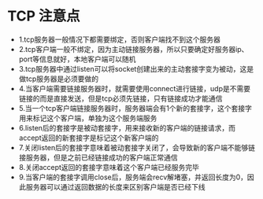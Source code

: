 # TCP 注意点
+ 1.tcp服务器一般情况下都需要绑定，否则客户端找不到这个服务器
+ 2.tcp客户端一般不绑定，因为主动链接服务器，所以只要确定好服务器ip、port等信息就好，本地客户端可以随机
+ 3.tcp服务器中通过listen可以将socket创建出来的主动套接字变为被动，这是做tcp服务器是必须要做的
+ 4.当客户端需要链接服务器时，就需要使用connect进行链接，udp是不需要链接的而是直接发送，但是tcp必须先链接，只有链接成功才能通信
+ 5.当一个tcp客户端链接服务器时，服务器端会有1个新的套接字，这个套接字用来标记这个客户端，单独为这个服务端服务
+ 6.listen后的套接字是被动套接字，用来接收新的客户端的链接请求，而accept返回的新套接字是标记这个新客户端的
+ 7.关闭listen后的套接字意味着被动套接字关闭了，会导致新的客户端不能够链接服务器，但是之前已经链接成功的客户端正常通信
+ 8.关闭accept返回的套接字意味着这个客户端已经服务完毕
+ 9.当客户端的套接字调用close后，服务端会recv解堵塞，并返回长度为0，因此服务器可以通过返回数据的长度来区别客户端是否已经下线